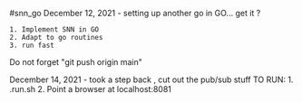 #snn_go
December 12, 2021 - setting up another go in GO... get it ?

	1. Implement SNN in GO
	2. Adapt to go routines 
	3. run fast

Do not forget "git push origin main"

December 14, 2021 - took a step back , cut out the pub/sub stuff
TO RUN:
	1. .run.sh
	2. Point a browser at localhost:8081 
